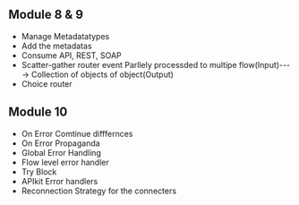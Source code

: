 ## Module 8 & 9
- Manage Metadatatypes
- Add the metadatas
- Consume API, REST, SOAP
- Scatter-gather router event Parllely processded to multipe flow(Input)----> Collection of objects of object(Output)
- Choice router

## Module 10

- On Error Comtinue
        difffernces
- On Error Propaganda
- Global Error Handling
- Flow level error handler
- Try Block
- APIkit Error handlers
- Reconnection Strategy for the connecters